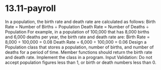 # 13.11-payroll
In a population, the birth rate and death rate are calculated as follows:   Birth Rate = Number of Births ÷ Population   Death Rate = Number of Deaths ÷ Population   For example, in a population of 100,000 that has 8,000 births and 6,000 deaths per year, the birth rate and death rate are:   Birth Rate = 8,000 ÷ 100,000 = 0.08   Death Rate = 6,000 ÷ 100,000 = 0.06   Design a  Population  class that stores a population, number of births, and number of deaths for a period of time. Member functions should return the birth rate and death rate. Implement the class in a program.     Input Validation: Do not accept population figures less than 1, or birth or death numbers less than 0.
